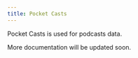 ```yaml
---
title: Pocket Casts
---
```


Pocket Casts is used for podcasts data.

More documentation will be updated soon.
